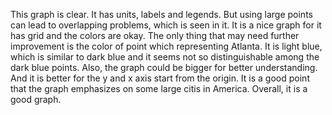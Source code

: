 This graph is clear. It has units, labels and legends. But using large points can lead to overlapping problems, which is seen in it. It is a nice graph for it has grid and the colors are okay. The only thing that may need further improvement is the color of point which representing Atlanta. It is light blue, which is similar to dark blue and it seems not so distinguishable among the dark blue points. Also, the graph could be bigger for better understanding. And it is better for the y and x axis start from the origin. It is a good point that the graph emphasizes on some large citis in America. Overall, it is a good graph.